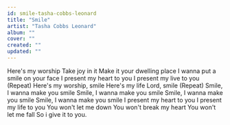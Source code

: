 ```yaml
---
id: smile-tasha-cobbs-leonard
title: "Smile"
artist: "Tasha Cobbs Leonard"
album: ""
cover: ""
created: ""
updated: ""
---
```


Here's my worship
Take joy in it
Make it your dwelling place
I wanna put a smile on your face
I present my heart to you
I present my live to you
(Repeat)
Here's my worship, smile
Here's my life Lord, smile
(Repeat)
Smile, I wanna make you smile
Smile, I wanna make you smile
Smile, I wanna make you smile
Smile, I wanna make you smile
I present my heart to you
I present my life to you
You won't let me down
You won't break my heart
You won't let me fall
So i give it to you.